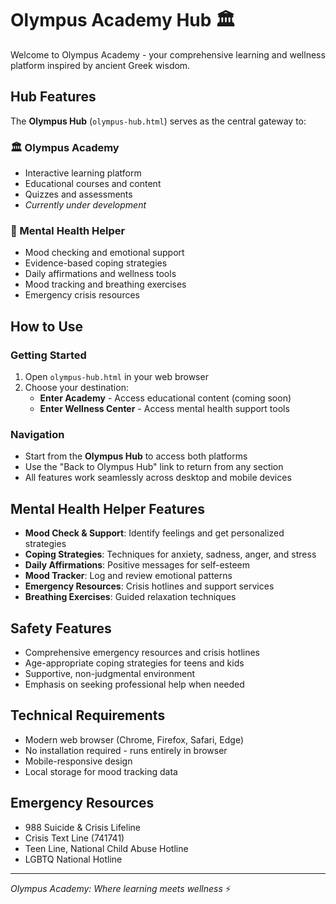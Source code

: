 # Olympus Academy Hub 🏛️

Welcome to Olympus Academy - your comprehensive learning and wellness platform inspired by ancient Greek wisdom.

## Hub Features

The **Olympus Hub** (`olympus-hub.html`) serves as the central gateway to:

### 🏛️ Olympus Academy
- Interactive learning platform 
- Educational courses and content
- Quizzes and assessments
- *Currently under development*

### 🌟 Mental Health Helper
- Mood checking and emotional support
- Evidence-based coping strategies  
- Daily affirmations and wellness tools
- Mood tracking and breathing exercises
- Emergency crisis resources

## How to Use

### Getting Started
1. Open `olympus-hub.html` in your web browser
2. Choose your destination:
   - **Enter Academy** - Access educational content (coming soon)
   - **Enter Wellness Center** - Access mental health support tools

### Navigation
- Start from the **Olympus Hub** to access both platforms
- Use the "Back to Olympus Hub" link to return from any section
- All features work seamlessly across desktop and mobile devices

## Mental Health Helper Features

- **Mood Check & Support**: Identify feelings and get personalized strategies
- **Coping Strategies**: Techniques for anxiety, sadness, anger, and stress  
- **Daily Affirmations**: Positive messages for self-esteem
- **Mood Tracker**: Log and review emotional patterns
- **Emergency Resources**: Crisis hotlines and support services
- **Breathing Exercises**: Guided relaxation techniques

## Safety Features

- Comprehensive emergency resources and crisis hotlines
- Age-appropriate coping strategies for teens and kids
- Supportive, non-judgmental environment
- Emphasis on seeking professional help when needed

## Technical Requirements

- Modern web browser (Chrome, Firefox, Safari, Edge)
- No installation required - runs entirely in browser
- Mobile-responsive design
- Local storage for mood tracking data

## Emergency Resources

- 988 Suicide & Crisis Lifeline
- Crisis Text Line (741741)  
- Teen Line, National Child Abuse Hotline
- LGBTQ National Hotline

---

*Olympus Academy: Where learning meets wellness* ⚡